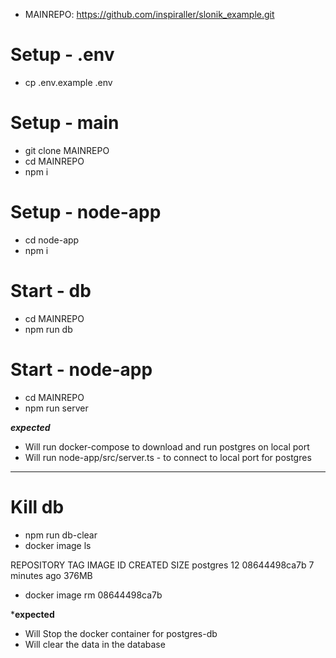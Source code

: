 - MAINREPO: https://github.com/inspiraller/slonik_example.git

# Setup - .env
- cp .env.example .env

# Setup - main
- git clone MAINREPO
- cd MAINREPO
- npm i

# Setup - node-app
- cd node-app
- npm i

# Start - db
- cd MAINREPO
- npm run db

# Start - node-app
- cd MAINREPO
- npm run server

***expected***
- Will run docker-compose to download and run postgres on local port
- Will run node-app/src/server.ts - to connect to local port for postgres

-------------------
# Kill db
- npm run db-clear
- docker image ls

REPOSITORY   TAG       IMAGE ID       CREATED         SIZE
postgres     12        08644498ca7b   7 minutes ago   376MB

- docker image rm 08644498ca7b

***expected**
- Will Stop the docker container for postgres-db
- Will clear the data in the database
